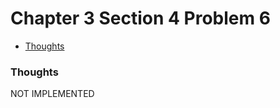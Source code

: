 Chapter 3 Section 4 Problem 6
=============================

- [Thoughts][thoughts]

### Thoughts ###

NOT IMPLEMENTED

[thoughts]: #thoughts
